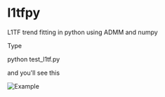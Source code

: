 # l1tfpy
L1TF trend fitting in python using ADMM and numpy

Type

python test_l1tf.py

and you'll see this

![Example](https://raw.githubusercontent.com/dave31415/l1tfpy/master/figure.png)
